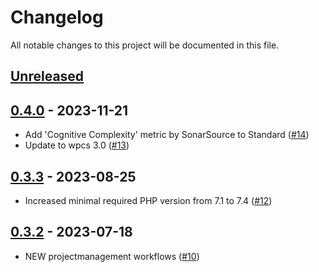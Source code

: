 # Changelog

All notable changes to this project will be documented in this file.

## [Unreleased](https://github.com/figuren-theater/coding-standards/compare/0.4.0...HEAD)

## [0.4.0](https://github.com/figuren-theater/coding-standards/compare/0.3.3...0.4.0) - 2023-11-21

- Add 'Cognitive Complexity' metric by SonarSource to Standard ([#14](https://github.com/figuren-theater/coding-standards/pull/14))
- Update to wpcs 3.0 ([#13](https://github.com/figuren-theater/coding-standards/pull/13))

## [0.3.3](https://github.com/figuren-theater/coding-standards/compare/0.3.2...0.3.3) - 2023-08-25

- Increased minimal required PHP version from 7.1 to 7.4 ([#12](https://github.com/figuren-theater/coding-standards/pull/12))

## [0.3.2](https://github.com/figuren-theater/coding-standards/compare/0.3.1...0.3.2) - 2023-07-18

- NEW projectmanagement workflows ([#10](https://github.com/figuren-theater/coding-standards/pull/10))
